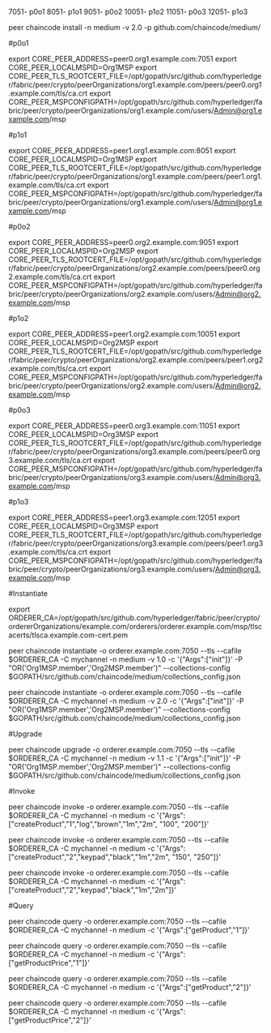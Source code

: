 7051- p0o1
8051- p1o1
9051- p0o2
10051- p1o2
11051- p0o3
12051- p1o3

peer chaincode install -n medium -v 2.0 -p github.com/chaincode/medium/

#p0o1

export CORE_PEER_ADDRESS=peer0.org1.example.com:7051 export CORE_PEER_LOCALMSPID=Org1MSP export CORE_PEER_TLS_ROOTCERT_FILE=/opt/gopath/src/github.com/hyperledger/fabric/peer/crypto/peerOrganizations/org1.example.com/peers/peer0.org1.example.com/tls/ca.crt export CORE_PEER_MSPCONFIGPATH=/opt/gopath/src/github.com/hyperledger/fabric/peer/crypto/peerOrganizations/org1.example.com/users/Admin@org1.example.com/msp


#p1o1

export CORE_PEER_ADDRESS=peer1.org1.example.com:8051 export CORE_PEER_LOCALMSPID=Org1MSP export CORE_PEER_TLS_ROOTCERT_FILE=/opt/gopath/src/github.com/hyperledger/fabric/peer/crypto/peerOrganizations/org1.example.com/peers/peer1.org1.example.com/tls/ca.crt export CORE_PEER_MSPCONFIGPATH=/opt/gopath/src/github.com/hyperledger/fabric/peer/crypto/peerOrganizations/org1.example.com/users/Admin@org1.example.com/msp

#p0o2

export CORE_PEER_ADDRESS=peer0.org2.example.com:9051 export CORE_PEER_LOCALMSPID=Org2MSP export CORE_PEER_TLS_ROOTCERT_FILE=/opt/gopath/src/github.com/hyperledger/fabric/peer/crypto/peerOrganizations/org2.example.com/peers/peer0.org2.example.com/tls/ca.crt export CORE_PEER_MSPCONFIGPATH=/opt/gopath/src/github.com/hyperledger/fabric/peer/crypto/peerOrganizations/org2.example.com/users/Admin@org2.example.com/msp

#p1o2

export CORE_PEER_ADDRESS=peer1.org2.example.com:10051 export CORE_PEER_LOCALMSPID=Org2MSP export CORE_PEER_TLS_ROOTCERT_FILE=/opt/gopath/src/github.com/hyperledger/fabric/peer/crypto/peerOrganizations/org2.example.com/peers/peer1.org2.example.com/tls/ca.crt export CORE_PEER_MSPCONFIGPATH=/opt/gopath/src/github.com/hyperledger/fabric/peer/crypto/peerOrganizations/org2.example.com/users/Admin@org2.example.com/msp

#p0o3

export CORE_PEER_ADDRESS=peer0.org3.example.com:11051 export CORE_PEER_LOCALMSPID=Org3MSP export CORE_PEER_TLS_ROOTCERT_FILE=/opt/gopath/src/github.com/hyperledger/fabric/peer/crypto/peerOrganizations/org3.example.com/peers/peer0.org3.example.com/tls/ca.crt export CORE_PEER_MSPCONFIGPATH=/opt/gopath/src/github.com/hyperledger/fabric/peer/crypto/peerOrganizations/org3.example.com/users/Admin@org3.example.com/msp

#p1o3

export CORE_PEER_ADDRESS=peer1.org3.example.com:12051 export CORE_PEER_LOCALMSPID=Org3MSP export CORE_PEER_TLS_ROOTCERT_FILE=/opt/gopath/src/github.com/hyperledger/fabric/peer/crypto/peerOrganizations/org3.example.com/peers/peer1.org3.example.com/tls/ca.crt export CORE_PEER_MSPCONFIGPATH=/opt/gopath/src/github.com/hyperledger/fabric/peer/crypto/peerOrganizations/org3.example.com/users/Admin@org3.example.com/msp


#Instantiate

export ORDERER_CA=/opt/gopath/src/github.com/hyperledger/fabric/peer/crypto/ordererOrganizations/example.com/orderers/orderer.example.com/msp/tlscacerts/tlsca.example.com-cert.pem

peer chaincode instantiate -o orderer.example.com:7050 --tls --cafile $ORDERER_CA -C mychannel -n medium -v 1.0 -c '{"Args":["init"]}' -P "OR('Org1MSP.member','Org2MSP.member')" --collections-config  $GOPATH/src/github.com/chaincode/medium/collections_config.json

peer chaincode instantiate -o orderer.example.com:7050 --tls --cafile $ORDERER_CA -C mychannel -n medium -v 2.0 -c '{"Args":["init"]}' -P "OR('Org1MSP.member','Org2MSP.member')" --collections-config  $GOPATH/src/github.com/chaincode/medium/collections_config.json

#Upgrade

peer chaincode upgrade -o orderer.example.com:7050 --tls --cafile $ORDERER_CA -C mychannel -n medium -v 1.1 -c '{"Args":["init"]}' -P "OR('Org1MSP.member','Org2MSP.member')" --collections-config  $GOPATH/src/github.com/chaincode/medium/collections_config.json

#Invoke

peer chaincode invoke -o orderer.example.com:7050 --tls --cafile $ORDERER_CA -C mychannel -n medium -c '{"Args":["createProduct","1","log","brown","1m","2m", "100", "200"]}'


peer chaincode invoke -o orderer.example.com:7050 --tls --cafile $ORDERER_CA -C mychannel -n medium -c '{"Args":["createProduct","2","keypad","black","1m","2m", "150", "250"]}'

peer chaincode invoke -o orderer.example.com:7050 --tls --cafile $ORDERER_CA -C mychannel -n medium -c '{"Args":["createProduct","2","keypad","black","1m","2m"]}'

#Query

peer chaincode query -o orderer.example.com:7050 --tls --cafile $ORDERER_CA -C mychannel -n medium -c '{"Args":["getProduct","1"]}'

peer chaincode query -o orderer.example.com:7050 --tls --cafile $ORDERER_CA -C mychannel -n medium -c '{"Args":["getProductPrice","1"]}'

peer chaincode query -o orderer.example.com:7050 --tls --cafile $ORDERER_CA -C mychannel -n medium -c '{"Args":["getProduct","2"]}'

peer chaincode query -o orderer.example.com:7050 --tls --cafile $ORDERER_CA -C mychannel -n medium -c '{"Args":["getProductPrice","2"]}'





